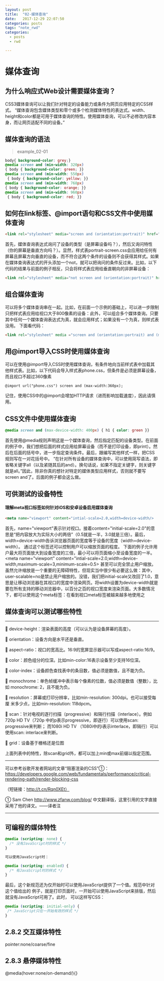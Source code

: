 ```yaml
---
layout: post
title:  "02-媒体查询"
date:   2017-12-29 22:07:50
categories: posts
tags: "note_rwd"
categories:
  - posts
  - rwd

---
```

# 媒体查询
## 为什么响应式Web设计需要媒体查询？

CSS3媒体查询可以让我们针对特定的设备能力或条件为网页应用特定的CSS样式。
“媒体查询包含媒体类型和零个或多个检测媒体特性的表达式。width、height和color都是可用于媒体查询的特性。使用媒体查询，可以不必修改内容本身，而让网页适配不同的设备。”


## 媒体查询的语法
> example_02-01
```css
body{ background-color: grey;}
@media screen and (min-width: 320px) 
{ body { background-color: green; }}
@media screen and (min-width: 550px)
 { body { background-color: yellow; }}
@media screen and (min-width: 768px) 
{ body { background-color: orange; }}
@media screen and (min-width: 960px)
 { body { background-color: red; }} 
 ```



## 如何在link标签、@import语句和CSS文件中使用媒体查询 

```html
<link rel="stylesheet" media="screen and (orientation:portrait)" href="portrait-screen.css"/>
```

 首先，媒体查询表达式询问了设备的类型（是屏幕设备吗？），然后又询问特性（你的屏幕是垂直方向吗？）。显然，样式表portrait-screen.css会应用给任何有屏幕且屏幕方向垂直的设备，而不符合这两个条件的设备则不会获得其样式。如果在媒体查询表达式的开头添加一个not，就可以把询问的条件反过来。比如，以下代码的结果与前面的例子相反，只会将样式表应用给垂直朝向的非屏幕设备： 
 ```html
 <link rel="stylesheet" media="not screen and (orientation:portrait)" href="portrait-screen.css"/>
 ```

## 组合媒体查询

可以将多个媒体查询串在一起。比如，在前面一个示例的基础上，可以进一步限制只把样式表应用给视口大于800像素的设备：此外，可以组合多个媒体查询。只要其中任何一个媒体查询表达式为真，就会应用样式；如果没有一个为真，则样式表没用。
下面看代码：
```html
<link rel="stylesheet" media ="screen and (orientation:portrait) and (mix-width:800px),projection" href ="800wide-portrait-screen.css"/> 
```


## 用@import导入CSS时使用媒体查询
可以在使用@import导入CSS时使用媒体查询，有条件地向当前样式表中加载其他样式表。比如，以下代码会导入样式表phone.css，但条件是必须是屏幕设备，而且视口不超过360像素
```html
@import url("phone.css") screen and (max-width:360px);
```
记住，使用CSS中的@import会增加HTTP请求（进而影响加载速度），因此请慎用。

## CSS文件中使用媒体查询
```css
@media screen and (max-device-width: 400px) { h1 { color: green }}
```
首先使用@media规则声明这是一个媒体查询，然后指定匹配的设备类型。在前面的例子中，我们想把后面的样式应用给屏幕设备（而不是打印设备，即print）。然后在后面的括号中，进一步指定查询条件。最后，跟编写其他样式一样，把CSS规则写在一对花括号中。
“在针对所有设备的媒体查询中，可以使用简写语法，即省略关键字all（以及紧随其后的and）。换句话说，如果不指定关键字，则关键字就是all。”因此，除非你真的想针对特定的媒体类型应用样式，否则就不要写screen and了。后面的例子都会这么做。

## 可供测试的设备特性


#### 理解meta视口标签如何针对iOS和安卓设备启用媒体查询
```html
<meta name="viewport" content="intial-scale=2.0,width=device-width/>
```
首先，name="viewport"表示针对视口。接着content="initial-scale=2.0"的意思是“把内容放大为实际大小的两倍”（0.5就是一半，3.0就是三倍）。最后，width=device-width告诉浏览器页面的宽度等于设备的宽度（width=device-width）。
通过这个<meta>标签还可以控制用户可以缩放页面的程度。
下面的例子允许用户最大将页面放大到设备宽度的三倍，最小可以将页面缩小至设备宽度的一半。
<meta name="viewport" content="intial-scale=2.0,width=device-width,maximum-scale=3,minimum-scale=0.5>
甚至可以完全禁止用户缩放。
<meta name="viewport" content="intial-scale=1.0,user-scalable=no"/>
虽然允许缩放是一个重要的无障碍特性，但现实当中很少有必要这么做：其中，user-scalable=no是禁止用户缩放的。没错，我们把initial-scale又改回了1.0，意思是让移动浏览器在其视口的宽度中渲染网页。将width设置为device-width就是要在所有支持的移动浏览器中，以百分之百的视口宽度来渲染页面。大多数情况下，都可以使用这个meta标签：在看到视口meta标签被越来越多地使用之


## 媒体查询可以测试哪些特性
***
 device-height：渲染表面的高度（可以认为是设备屏幕的高度）。

 orientation：设备方向是水平还是垂直。

 aspect-ratio：视口的宽高比。16∶9的宽屏显示器可以写成aspect-ratio:16/9。

 color：颜色组分的位深。比如min-color:16表示设备至少支持16位深。

 color-index：设备颜色查找表中的条目数，值必须是数值，且不能为负。

 monochrome：单色帧缓冲中表示每个像素的位数，值必须是数值（整数），比如
monochrome: 2，且不能为负。

 resolution：屏幕或打印分辨率，比如min-resolution: 300dpi。也可以接受每厘
米多少点，比如min-resolution: 118dpcm。

 scan：针对电视的逐行扫描（progressive）和隔行扫描（interlace）。例如720p HD TV（720p
中的p表示progressive，即逐行）可以使用scan: progressive来判断； 而1080i HD TV
（1080i中的i表示interlace，即隔行）可以使用scan: interlace来判断。

 grid：设备基于栅格还是位图

上面列表中的特性，除scan和grid外，都可以加上min或max前缀以指定范围。
***
可以参考谷歌开发者网站的文章“阻塞渲染的CSS”①：https://developers.google.com/web/fundamentals/performance/critical-rendering-path/render-blocking-css

（短链接：http://t.cn/Rqn0XEt）

① Sam Chen http://www.zfanw.com/blog/
中文翻译版，这里引用的文字直接采用了他的译文。——译者注

***
## 可编程的媒体特性
```css
@media (scripting: none) { 
  /* 没有JavaScript时的样式 */ 
} 

可以使用JavaScript时：

@media (scripting: enabled) { 
  /* 有JavaScript时的样式 */ 
} 
```
最后，这个新规范还为仅开始时可以使用JavaScript提供了一个值。规范中针对这个值给出的
例子，就是打印页面时，一开始可以使用JavaScript来排版，然后就没有JavaScript可用了。此时，
可以这样写CSS：
```css
@media (scripting: initial-only) { 
 /* JavaScript只在一开始有效的样式 */ 
} 
```

## 2.8.2 交互媒体特性
pointer:none/coarse/fine
## 2.8.3 悬停媒体特性
@media(hover:none/on-demand/){}
